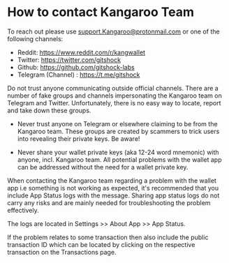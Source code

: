 # How to contact Kangaroo Team

To reach out please use support.Kangaroo@protonmail.com or one of the following channels:

- Reddit: https://www.reddit.com/r/kangwallet
- Twitter: https://twitter.com/gitshock
- Github: https://github.com/gitshock-labs
- Telegram (Channel) : https://t.me/gitshock

Do not trust anyone communicating outside official channels. There are a number of fake groups and channels impersonating the Kangaroo team on Telegram and Twitter. Unfortunately, there is no easy way to locate, report and take down these groups.

- Never trust anyone on Telegram or elsewhere claiming to be from the Kangaroo team. These groups are created by scammers to trick users into revealing their private keys. Be aware!

- Never share your wallet private keys (aka 12-24 word mnemonic) with anyone, incl. Kangaroo team. All potential problems with the wallet app can be addressed without the need for a wallet private key.

When contacting the Kangaroo team regarding a problem with the wallet app i.e something is not working as expected, it's recommended that you include App Status logs with the message. Sharing app status logs do not carry any risks and are mainly needed for troubleshooting the problem effectively.

The logs are located in Settings >> About App >> App Status.

If the problem relates to some transaction then also include the public transaction ID which can be located by clicking on the respective transaction on the Transactions page.
